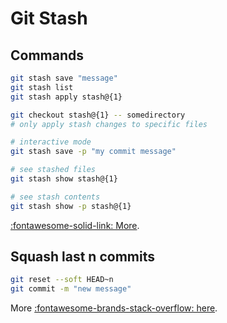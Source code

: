 Git Stash
===

Commands
---

```bash
git stash save "message"
git stash list
git stash apply stash@{1}

git checkout stash@{1} -- somedirectory
# only apply stash changes to specific files

# interactive mode
git stash save -p "my commit message"

# see stashed files
git stash show stash@{1}

# see stash contents
git stash show -p stash@{1}
```

[:fontawesome-solid-link: More](https://www.freecodecamp.org/news/useful-tricks-you-might-not-know-about-git-stash-e8a9490f0a1a/).

Squash last n commits
---
```bash
git reset --soft HEAD~n
git commit -m "new message"
```

More [:fontawesome-brands-stack-overflow: here](https://stackoverflow.com/questions/5189560/squash-my-last-x-commits-together-using-git/5201642#5201642).
